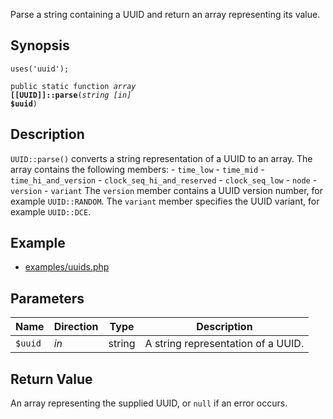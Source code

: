 Parse a string containing a UUID and return an array representing its value.

## Synopsis

<code>uses('uuid');</code>

<code>public static function <i>array</i> <b>[[UUID]]::parse</b>(<i>string</i> <i>[in]</i> <b>$uuid</b>)</code>

## Description

`UUID::parse()` converts a string representation of a UUID to an array. The array contains the following members: - `time_low` - `time_mid` - `time_hi_and_version` - `clock_seq_hi_and_reserved` - `clock_seq_low` - `node` - `version` - `variant` The `version` member contains a UUID version number, for example `UUID::RANDOM`. The `variant` member specifies the UUID variant, for example `UUID::DCE`.

## Example

* [examples/uuids.php](http://github.com/nexgenta/eregansu/blob/master/examples/uuids.php)

## Parameters

<table>
  <thead>
    <tr>
      <th>Name</th>
      <th>Direction</th>
      <th>Type</th>
      <th>Description</th>
    </tr>
  </thead>
  <tbody>
    <tr>
      <td><code>$uuid</code>
      <td><i>in</i></td>
      <td>string</td>
      <td>
A string representation of a UUID.
      </td>
    </tr>
  </tbody>
</table>

## Return Value

An array representing the supplied UUID, or `null` if an error occurs.

